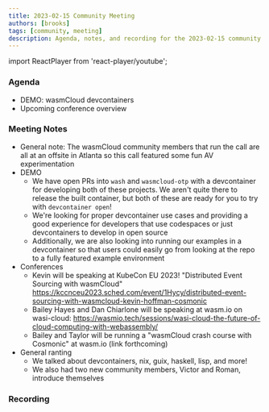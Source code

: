 ```yaml
---
title: 2023-02-15 Community Meeting
authors: [brooks]
tags: [community, meeting]
description: Agenda, notes, and recording for the 2023-02-15 community meeting
---
```


import ReactPlayer from 'react-player/youtube';

### Agenda
- DEMO: wasmCloud devcontainers 
- Upcoming conference overview

<!--truncate-->

### Meeting Notes
- General note: The wasmCloud community members that run the call are all at an offsite in Atlanta so this call featured some fun AV experimentation
- DEMO
  - We have open PRs into `wash` and `wasmcloud-otp` with a devcontainer for developing both of these projects. We aren't quite there to release the built container, but both of these are ready for you to try with `devcontainer open`!
  - We're looking for proper devcontainer use cases and providing a good experience for developers that use codespaces or just devcontainers to develop in open source
  - Additionally, we are also looking into running our examples in a devcontainer so that users could easily go from looking at the repo to a fully featured example environment
- Conferences
  - Kevin will be speaking at KubeCon EU 2023! "Distributed Event Sourcing with wasmCloud" https://kccnceu2023.sched.com/event/1Hycy/distributed-event-sourcing-with-wasmcloud-kevin-hoffman-cosmonic
  - Bailey Hayes and Dan Chiarlone will be speaking at wasm.io on wasi-cloud: https://wasmio.tech/sessions/wasi-cloud-the-future-of-cloud-computing-with-webassembly/
  - Bailey and Taylor will be running a "wasmCloud crash course with Cosmonic" at wasm.io (link forthcoming)
- General ranting
  - We talked about devcontainers, nix, guix, haskell, lisp, and more!
  - We also had two new community members, Victor and Roman, introduce themselves


### Recording
<ReactPlayer url='https://youtu.be/qobRNw-KXJQ' controls />
